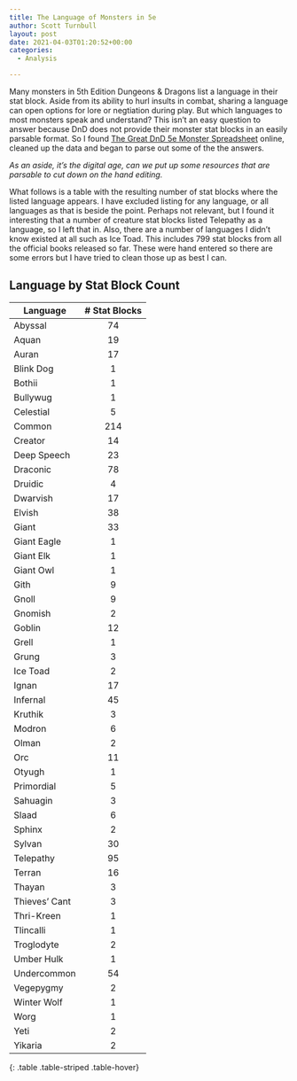 ```yaml
---
title: The Language of Monsters in 5e
author: Scott Turnbull
layout: post
date: 2021-04-03T01:20:52+00:00
categories:
  - Analysis

---
```

Many monsters in 5th Edition Dungeons & Dragons list a language in their stat block. Aside from its ability to hurl insults in combat, sharing a language can open options for lore or negtiation during play. But which languages to most monsters speak and understand? This isn&#8217;t an easy question to answer because DnD does not provide their monster stat blocks in an easily parsable format. So I found <a href="https://www.reddit.com/r/UnearthedArcana/comments/8zvr6s/the_great_dd5e_monster_spreadsheet/" target="_blank" rel="noreferrer noopener">The Great DnD 5e Monster Spreadsheet</a> online, cleaned up the data and began to parse out some of the the answers.

_As an aside, it&#8217;s the digital age, can we put up some resources that are parsable to cut down on the hand editing._

What follows is a table with the resulting number of stat blocks where the listed language appears. I have excluded listing for any language, or all languages as that is beside the point. Perhaps not relevant, but I found it interesting that a number of creature stat blocks listed Telepathy as a language, so I left that in. Also, there are a number of languages I didn&#8217;t know existed at all such as Ice Toad. This includes 799 stat blocks from all the official books released so far. These were hand entered so there are some errors but I have tried to clean those up as best I can.

## Language by Stat Block Count

|Language|# Stat Blocks|
|--- |:-: |
|Abyssal|74|
|Aquan|19|
|Auran|17|
|Blink Dog|1|
|Bothii|1|
|Bullywug|1|
|Celestial|5|
|Common|214|
|Creator|14|
|Deep Speech|23|
|Draconic|78|
|Druidic|4|
|Dwarvish|17|
|Elvish|38|
|Giant|33|
|Giant Eagle|1|
|Giant Elk|1|
|Giant Owl|1|
|Gith|9|
|Gnoll|9|
|Gnomish|2|
|Goblin|12|
|Grell|1|
|Grung|3|
|Ice Toad|2|
|Ignan|17|
|Infernal|45|
|Kruthik|3|
|Modron|6|
|Olman|2|
|Orc|11|
|Otyugh|1|
|Primordial|5|
|Sahuagin|3|
|Slaad|6|
|Sphinx|2|
|Sylvan|30|
|Telepathy|95|
|Terran|16|
|Thayan|3|
|Thieves’ Cant|3|
|Thri-Kreen|1|
|Tlincalli|1|
|Troglodyte|2|
|Umber Hulk|1|
|Undercommon|54|
|Vegepygmy|2|
|Winter Wolf|1|
|Worg|1|
|Yeti|2|
|Yikaria|2|
{: .table .table-striped .table-hover}